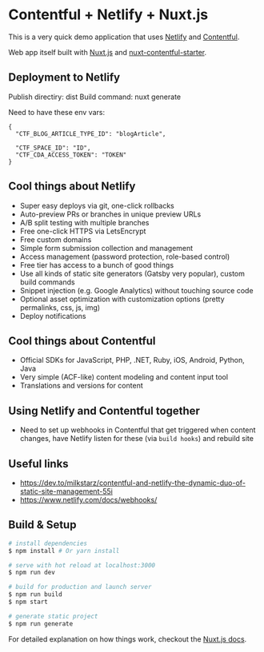 # Contentful + Netlify + Nuxt.js

This is a very quick demo application that uses [Netlify](https://www.netlify.com/) and [Contentful](https://www.contentful.com/).

Web app itself built with [Nuxt.js](https://nuxtjs.org/) and [nuxt-contentful-starter](https://github.com/yliaho/nuxt-contentful-starter).

## Deployment to Netlify
Publish directiry: dist
Build command: nuxt generate

Need to have these env vars:
```
{
  "CTF_BLOG_ARTICLE_TYPE_ID": "blogArticle",

  "CTF_SPACE_ID": "ID",
  "CTF_CDA_ACCESS_TOKEN": "TOKEN"
}
```

## Cool things about Netlify

- Super easy deploys via git, one-click rollbacks
- Auto-preview PRs or branches in unique preview URLs
- A/B split testing with multiple branches
- Free one-click HTTPS via LetsEncrypt
- Free custom domains
- Simple form submission collection and management
- Access management (password protection, role-based control)
- Free tier has access to a bunch of good things
- Use all kinds of static site generators (Gatsby very popular), custom build commands
- Snippet injection (e.g. Google Analytics) without touching source code
- Optional asset optimization with customization options (pretty permalinks, css, js, img)
- Deploy notifications


## Cool things about Contentful

- Official SDKs for JavaScript, PHP, .NET, Ruby, iOS, Android, Python, Java
- Very simple (ACF-like) content modeling and content input tool
- Translations and versions for content


## Using Netlify and Contentful together

- Need to set up webhooks in Contentful that get triggered when content changes, have Netlify listen for these (via `build hooks`) and rebuild site


## Useful links
- https://dev.to/milkstarz/contentful-and-netlify-the-dynamic-duo-of-static-site-management-55i
- https://www.netlify.com/docs/webhooks/

## Build & Setup

``` bash
# install dependencies
$ npm install # Or yarn install

# serve with hot reload at localhost:3000
$ npm run dev

# build for production and launch server
$ npm run build
$ npm start

# generate static project
$ npm run generate
```

For detailed explanation on how things work, checkout the [Nuxt.js docs](https://github.com/nuxt/nuxt.js).
